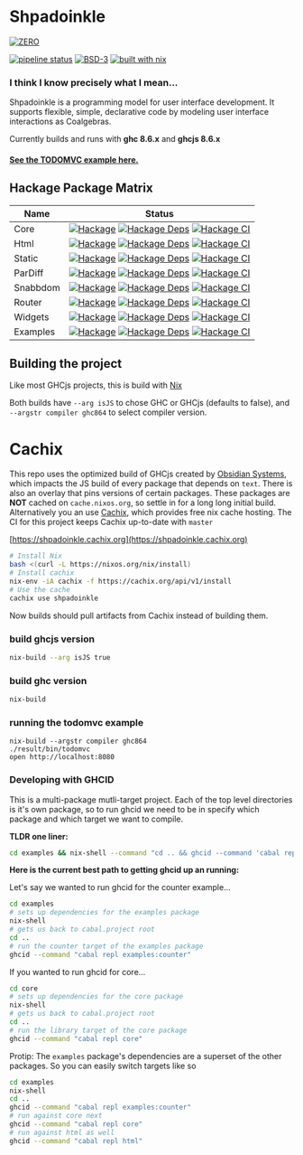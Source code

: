 # Shpadoinkle

[![ZERO](http://fresheyeball.com/doinkle.svg?bust=1)](https://www.youtube.com/watch?v=0CizU8aB3c8)

[![pipeline status](https://gitlab.com/fresheyeball/Shpadoinkle/badges/master/pipeline.svg)](https://gitlab.com/fresheyeball/Shpadoinkle/commits/master)
[![BSD-3](https://img.shields.io/badge/License-BSD%203--Clause-blue.svg)](https://opensource.org/licenses/BSD-3-Clause)
[![built with nix](https://img.shields.io/badge/built%20with-nix-41439a)](https://builtwithnix.org)

### I think I know precisely what I mean...

Shpadoinkle is a programming model for user interface development. It supports flexible,
  simple, declarative code by modeling user interface interactions as Coalgebras.

Currently builds and runs with **ghc 8.6.x** and **ghcjs 8.6.x**

#### [See the TODOMVC example here.](http://fresheyeball.gitlab.io/Shpadoinkle/)

## Hackage Package Matrix

| Name | Status |
|---|---|
| Core | [![Hackage](https://img.shields.io/hackage/v/Shpadoinkle.svg)](https://hackage.haskell.org/package/Shpadoinkle) [![Hackage Deps](https://img.shields.io/hackage-deps/v/Shpadoinkle.svg)](http://packdeps.haskellers.com/reverse/Shpadoinkle) [![Hackage CI](https://matrix.hackage.haskell.org/api/v2/packages/Shpadoinkle/badge)](https://matrix.hackage.haskell.org/#/package/Shpadoinkle) |
| Html | [![Hackage](https://img.shields.io/hackage/v/Shpadoinkle-html.svg)](https://hackage.haskell.org/package/Shpadoinkle-html) [![Hackage Deps](https://img.shields.io/hackage-deps/v/Shpadoinkle-html.svg)](http://packdeps.haskellers.com/reverse/Shpadoinkle-html) [![Hackage CI](https://matrix.hackage.haskell.org/api/v2/packages/Shpadoinkle-html/badge)](https://matrix.hackage.haskell.org/#/package/Shpadoinkle-html) |
| Static | [![Hackage](https://img.shields.io/hackage/v/Shpadoinkle-backend-static.svg)](https://hackage.haskell.org/package/Shpadoinkle-backend-static) [![Hackage Deps](https://img.shields.io/hackage-deps/v/Shpadoinkle-backend-static.svg)](http://packdeps.haskellers.com/reverse/Shpadoinkle-backend-static) [![Hackage CI](https://matrix.hackage.haskell.org/api/v2/packages/Shpadoinkle-backend-static/badge)](https://matrix.hackage.haskell.org/#/package/Shpadoinkle-backend-static) |
| ParDiff | [![Hackage](https://img.shields.io/hackage/v/Shpadoinkle-backend-pardiff.svg)](https://hackage.haskell.org/package/Shpadoinkle-backend-pardiff) [![Hackage Deps](https://img.shields.io/hackage-deps/v/Shpadoinkle-backend-pardiff.svg)](http://packdeps.haskellers.com/reverse/Shpadoinkle-backend-pardiff) [![Hackage CI](https://matrix.hackage.haskell.org/api/v2/packages/Shpadoinkle-backend-pardiff/badge)](https://matrix.hackage.haskell.org/#/package/Shpadoinkle-backend-pardiff) |
| Snabbdom | [![Hackage](https://img.shields.io/hackage/v/Shpadoinkle-backend-snabbdom.svg)](https://hackage.haskell.org/package/Shpadoinkle-backend-snabbdom) [![Hackage Deps](https://img.shields.io/hackage-deps/v/Shpadoinkle-backend-snabbdom.svg)](http://packdeps.haskellers.com/reverse/Shpadoinkle-backend-snabbdom) [![Hackage CI](https://matrix.hackage.haskell.org/api/v2/packages/Shpadoinkle-backend-snabbdom/badge)](https://matrix.hackage.haskell.org/#/package/Shpadoinkle-backend-snabbdom) |
| Router | [![Hackage](https://img.shields.io/hackage/v/Shpadoinkle-router.svg)](https://hackage.haskell.org/package/Shpadoinkle-router) [![Hackage Deps](https://img.shields.io/hackage-deps/v/Shpadoinkle-router.svg)](http://packdeps.haskellers.com/reverse/Shpadoinkle-router) [![Hackage CI](https://matrix.hackage.haskell.org/api/v2/packages/Shpadoinkle-backend-snabbdom/badge)](https://matrix.hackage.haskell.org/#/package/Shpadoinkle-backend-snabbdom) |
| Widgets | [![Hackage](https://img.shields.io/hackage/v/Shpadoinkle-widgets.svg)](https://hackage.haskell.org/package/Shpadoinkle-widgets) [![Hackage Deps](https://img.shields.io/hackage-deps/v/Shpadoinkle-widgets.svg)](http://packdeps.haskellers.com/reverse/Shpadoinkle-widgets) [![Hackage CI](https://matrix.hackage.haskell.org/api/v2/packages/Shpadoinkle-widgets/badge)](https://matrix.hackage.haskell.org/#/package/Shpadoinkle-widgets) |
| Examples | [![Hackage](https://img.shields.io/hackage/v/Shpadoinkle-examples.svg)](https://hackage.haskell.org/package/Shpadoinkle-examples) [![Hackage Deps](https://img.shields.io/hackage-deps/v/Shpadoinkle-examples.svg)](http://packdeps.haskellers.com/reverse/Shpadoinkle-examples) [![Hackage CI](https://matrix.hackage.haskell.org/api/v2/packages/Shpadoinkle-widgets/badge)](https://matrix.hackage.haskell.org/#/package/Shpadoinkle-widgets) |

## Building the project

Like most GHCjs projects, this is build with [Nix](https://nixos.org/)

Both builds have `--arg isJS` to chose GHC or GHCjs (defaults to false), and `--argstr compiler ghc864` to select compiler version.

# Cachix

This repo uses the optimized build of GHCjs created by [Obsidian Systems](https://obsidian.systems/), which impacts the JS build of every package that depends on `text`.
There is also an overlay that pins versions of certain packages. These packages are **NOT** cached on `cache.nixos.org`, so settle in for a long
long initial build. Alternatively you an use [Cachix](https://cachix.org/), which provides free nix cache hosting. The CI for this project keeps Cachix up-to-date with `master`

[https://shpadoinkle.cachix.org](https://shpadoinkle.cachix.org)


```bash
# Install Nix
bash <(curl -L https://nixos.org/nix/install)
# Install cachix
nix-env -iA cachix -f https://cachix.org/api/v1/install
# Use the cache
cachix use shpadoinkle
```

Now builds should pull artifacts from Cachix instead of building them.

### build ghcjs version

```bash
nix-build --arg isJS true
```

### build ghc version

```bash
nix-build
```


### running the todomvc example

```
nix-build --argstr compiler ghc864
./result/bin/todomvc
open http://localhost:8080
```

### Developing with GHCID

This is a multi-package mutli-target project. Each of the top level directories is it's own package,
so to run ghcid we need to be in specify which package and which target we want to compile.

**TLDR one liner:**

```bash
cd examples && nix-shell --command "cd .. && ghcid --command 'cabal repl examples:counter'" || cd ..
```


**Here is the current best path to getting ghcid up an running:**

Let's say we wanted to run ghcid for the counter example...

```bash
cd examples
# sets up dependencies for the examples package
nix-shell
# gets us back to cabal.project root
cd ..
# run the counter target of the examples package
ghcid --command "cabal repl examples:counter"
```

If you wanted to run ghcid for core...

```bash
cd core
# sets up dependencies for the core package
nix-shell
# gets us back to cabal.project root
cd ..
# run the library target of the core package
ghcid --command "cabal repl core"
```

Protip:
The `examples` package's dependencies are a superset of the other packages. So you can easily switch targets like so

```bash
cd examples
nix-shell
cd ..
ghcid --command "cabal repl examples:counter"
# run against core next
ghcid --command "cabal repl core"
# run against html as well
ghcid --command "cabal repl html"
```
